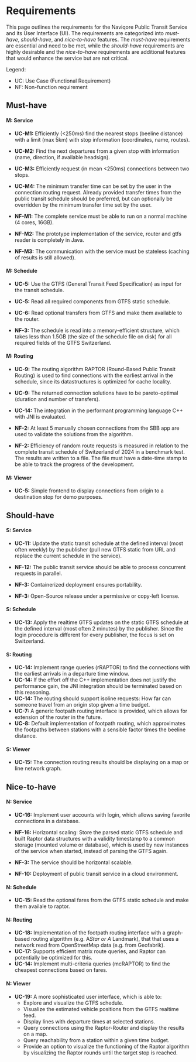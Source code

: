 # Requirements

This page outlines the requirements for the Naviqore Public Transit Service and its User Interface (UI). The
requirements are categorized into *must-have*, *should-have*, and *nice-to-have* features. The *must-have* requirements
are essential and need to be met, while the *should-have* requirements are highly desirable and the *nice-to-have*
requirements are additional features that would enhance the service but are not critical.

Legend:

- UC: Use Case (Functional Requirement)
- NF: Non-function requirement

## Must-have

#### M: Service

- **UC-M1:** Efficiently (<250ms) find the nearest stops (beeline distance) with a limit (max 5km) with stop
  information (coordinates, name, routes).
- **UC-M2:** Find the next departures from a given stop with information (name, direction, if available headsign).
- **UC-M3:** Efficiently request (in mean <250ms) connections between two stops.
- **UC-M4:** The minimum transfer time can be set by the user in the connection routing request. Already provided
  transfer times from the public transit schedule should be preferred, but can optionally be overridden by the minimum
  transfer time set by the user.

- **NF-M1:** The complete service must be able to run on a normal machine (4 cores, 16GB).
- **NF-M2:** The prototype implementation of the service, router and gtfs reader is completely in Java.
- **NF-M3:** The communication with the service must be stateless (caching of results is still allowed).

#### M: Schedule

- **UC-5:** Use the GTFS (General Transit Feed Specification) as input for the transit schedule.
- **UC-5:** Read all required components from GTFS static schedule.
- **UC-6:** Read optional transfers from GTFS and make them available to the router.

- **NF-3:** The schedule is read into a memory-efficient structure, which takes less than 1.5GB (the size of the
  schedule file on disk) for all required fields of the GTFS Switzerland.

#### M: Routing

- **UC-9:** The routing algorithm RAPTOR (Round-Based Public Transit Routing) is used to find connections with the
  earliest arrival in the
  schedule, since its datastructures is optimized for cache locality.
- **UC-9:** The returned connection solutions have to be pareto-optimal (duration and number of transfers).
- **UC-14:** The integration in the performant programming language C++ with JNI is evaluated.

- **NF-2:** At least 5 manually chosen connections from the SBB app are used to validate the solutions from the
  algorithm.
- **NF-2:** Efficiency of random route requests is measured in relation to the complete transit schedule of Switzerland
  of 2024 in a benchmark test. The results are written to a file. The file must have a date-time stamp to be able to
  track the progress of the development.

#### M: Viewer

- **UC-5:** Simple frontend to display connections from origin to a destination stop for demo purposes.

## Should-have

#### S: Service

- **UC-11:** Update the static transit schedule at the defined interval (most often weekly) by the publisher (pull new
  GTFS static from URL and replace the current schedule in the service).

- **NF-12:** The public transit service should be able to process concurrent requests in parallel.
- **NF-3:** Containerized deployment ensures portability.
- **NF-3:** Open-Source release under a permissive or copy-left license.

#### S: Schedule

- **UC-13:** Apply the realtime GTFS updates on the static GTFS schedule at the defined interval (most often 2 minutes)
  by the publisher. Since the login procedure is different for every publisher, the focus is set on Switzerland.

#### S: Routing

- **UC-14:** Implement range queries (rRAPTOR) to find the connections with the earliest arrivals in a departure time
  window.
- **UC-14:** If the effort off the C++ implementation does not justify the performance gain, the JNI integration should
  be terminated based on this reasoning.
- **UC-14:** The routing should support isoline requests: How far can someone travel from an origin stop given a time
  budget.
- **UC-7:** A generic footpath routing interface is provided, which allows for extension of the router in the future.
- **UC-8:** Default implementation of footpath routing, which approximates the footpaths between stations with a
  sensible factor times the beeline distance.

#### S: Viewer

- **UC-15:** The connection routing results should be displaying on a map or line network graph.

## Nice-to-have

#### N: Service

- **UC-16:** Implement user accounts with login, which allows saving favorite connections in a database.
- **NF-16:** Horizontal scaling: Store the parsed static GTFS schedule and built Raptor data structures with a validity
  timestamp to a common storage (mounted volume or database), which is used by new instances of the service when
  started, instead of parsing the GTFS again.

- **NF-3:** The service should be horizontal scalable.
- **NF-10:** Deployment of public transit service in a cloud environment.

#### N: Schedule

- **UC-15:** Read the optional fares from the GTFS static schedule and make them availale to raptor.

#### N: Routing

- **UC-18:** Implementation of the footpath routing interface with a graph-based routing algorithm (e.g. A*Star or A*
  Landmark), that that uses a network read from OpenStreetMap data (e.g. from Geofabrik).
- **UC-17:** Supports efficient matrix route queries, and Raptor can potentially be optimized for this.
- **UC-14:** Implement multi-criteria queries (mcRAPTOR) to find the cheapest connections based on fares.

#### N: Viewer

- **UC-19:** A more sophisticated user interface, which is able to:
    - Explore and visualize the GTFS schedule.
    - Visualize the estimated vehicle positions from the GTFS realtime feed.
    - Display lines with departure times at selected stations.
    - Query connections using the Raptor-Router and display the results on a map.
    - Query reachability from a station within a given time budget.
    - Provide an option to visualize the functioning of the Raptor algorithm by visualizing the Raptor rounds until the
      target stop is reached.
